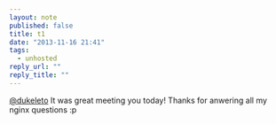 ```yaml
---
layout: note
published: false
title: t1
date: "2013-11-16 21:41"
tags: 
  - unhosted
reply_url: ""
reply_title: ""
---
```


[@dukeleto](https://twitter.com/dukeleto) It was great meeting you today!  Thanks for anwering all my nginx questions :p